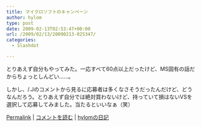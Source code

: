```yaml
---
title: マイクロソフトのキャンペーン
author: hylom
type: post
date: 2009-02-13T02:53:47+00:00
url: /2009/02/13/20090213-025347/
categories:
  - Slashdot

---
```

とりあえず自分もやってみた。一応すべて60点以上だったけど、MS固有の話だからちょっとしんどい……。

しかし、/.Jのコメントから見るに応募者は多くなさそうだったんだけど、どうなんだろう。とりあえず自分では絶対買わないけど、持っていて損はないVSを選択して応募してみました。当たるといいなぁ（笑）

  [Permalink][1] |   [コメントを読む][2] |   [hylomの日記][3]

 [1]: http://slashdot.jp/~hylom/journal/467288
 [2]: http://slashdot.jp/~hylom/journal/467288#acomments
 [3]: http://slashdot.jp/~hylom/journal/